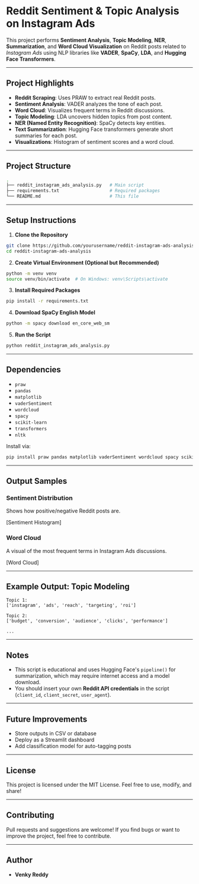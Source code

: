 


# Reddit Sentiment & Topic Analysis on Instagram Ads

This project performs **Sentiment Analysis**, **Topic Modeling**, **NER**, **Summarization**, and **Word Cloud Visualization** on Reddit posts related to _Instagram Ads_ using NLP libraries like **VADER**, **SpaCy**, **LDA**, and **Hugging Face Transformers**.

---

## Project Highlights

- **Reddit Scraping**: Uses PRAW to extract real Reddit posts.
- **Sentiment Analysis**: VADER analyzes the tone of each post.
- **Word Cloud**: Visualizes frequent terms in Reddit discussions.
- **Topic Modeling**: LDA uncovers hidden topics from post content.
- **NER (Named Entity Recognition)**: SpaCy detects key entities.
- **Text Summarization**: Hugging Face transformers generate short summaries for each post.
- **Visualizations**: Histogram of sentiment scores and a word cloud.

---

## Project Structure

```bash
.
├── reddit_instagram_ads_analysis.py   # Main script
├── requirements.txt                   # Required packages
└── README.md                          # This file
````

---

##  Setup Instructions

1. **Clone the Repository**

```bash
git clone https://github.com/yourusername/reddit-instagram-ads-analysis.git
cd reddit-instagram-ads-analysis
```

2. **Create Virtual Environment (Optional but Recommended)**

```bash
python -m venv venv
source venv/bin/activate  # On Windows: venv\Scripts\activate
```

3. **Install Required Packages**

```bash
pip install -r requirements.txt
```

4. **Download SpaCy English Model**

```bash
python -m spacy download en_core_web_sm
```

5. **Run the Script**

```bash
python reddit_instagram_ads_analysis.py
```

---

## Dependencies

* `praw`
* `pandas`
* `matplotlib`
* `vaderSentiment`
* `wordcloud`
* `spacy`
* `scikit-learn`
* `transformers`
* `nltk`

Install via:

```bash
pip install praw pandas matplotlib vaderSentiment wordcloud spacy scikit-learn transformers nltk
```

---

## Output Samples

### Sentiment Distribution

Shows how positive/negative Reddit posts are.

[Sentiment Histogram]

### Word Cloud

A visual of the most frequent terms in Instagram Ads discussions.

[Word Cloud]

---

## Example Output: Topic Modeling

```
Topic 1:
['instagram', 'ads', 'reach', 'targeting', 'roi']

Topic 2:
['budget', 'conversion', 'audience', 'clicks', 'performance']

...
```

---

## Notes

* This script is educational and uses Hugging Face's `pipeline()` for summarization, which may require internet access and a model download.
* You should insert your own **Reddit API credentials** in the script (`client_id`, `client_secret`, `user_agent`).

---

## Future Improvements

* Store outputs in CSV or database
* Deploy as a Streamlit dashboard
* Add classification model for auto-tagging posts

---

## License

This project is licensed under the MIT License. Feel free to use, modify, and share!

---

## Contributing

Pull requests and suggestions are welcome! If you find bugs or want to improve the project, feel free to contribute.

---

## Author

* **Venky Reddy**
